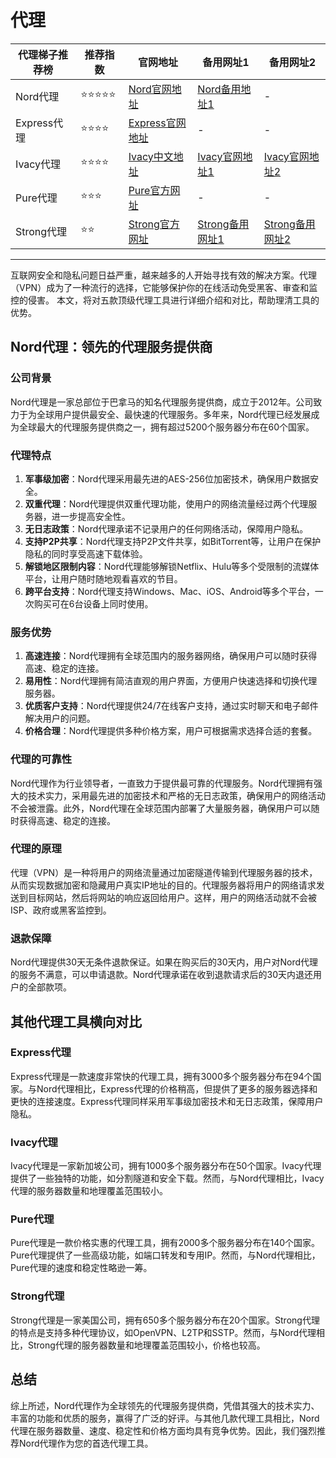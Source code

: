 # 代理

|  代理梯子推荐榜   | 推荐指数 | 官网地址  | 备用网址1 | 备用网址2 |
|  ----  | ----  | ---- | ---- | ---- |
| Nord代理 | ⭐⭐⭐⭐⭐ | [Nord官网地址](https://go.nordlocker.net/aff_c?offer_id=15&aff_id=38201&url_id=6063&aff_sub=2gitzhongfaxiang&aff_click_id=testerproxy) | [Nord备用地址1](http://get.affiliatescn.net/aff_c?offer_id=153&aff_id=38201&source=github&aff_sub=2gitzhongfaxiang&aff_sub2=testerproxy) | - |
| Express代理 | ⭐⭐⭐⭐ | [Express官网地址](https://go.expressvpn.com/c/4034381/1608823/16063?subId1=2gitzhongfaxiang&subId2=kexue) | - | - |
| Ivacy代理 | ⭐⭐⭐⭐ | [Ivacy中文地址](https://www.ivacykodi.com/easter-deal-2020/?aff=91814&data1=2gitzhongfaxiang&data2=testerproxy) | [Ivacy官网地址1](https://billing.ivacy.com/page/91814/6f38cc97/CHN/kxswkx/tizi) | [Ivacy官网地址2](https://www.ivacy.com/best-vpn-deal-of-2022/?aff=91814&source=Aff&data1=2gitzhongfaxiang&data2=testerproxy) |
| Pure代理 | ⭐⭐⭐ | [Pure官方网址](https://billing.purevpn.com/aff.php?aff=42611&data1=2gitzhongfaxiang&data2=testerproxy) | - | - |
| Strong代理 | ⭐⭐ | [Strong官方网址](https://strongvpn.com/?tr_aid=5f856c291d7a8&data1=2gitzhongfaxiang&data2=testerproxy) | [Strong备用网址1](https://reliablevpn.net/?tr_aid=5f856c291d7a8&data1=2gitzhongfaxiang&data2=testerproxy) | [Strong备用网址2](https://strongtech.org/?tr_aid=5f856c291d7a8&data1=2gitzhongfaxiang&data2=testerproxy) |

----

互联网安全和隐私问题日益严重，越来越多的人开始寻找有效的解决方案。代理（VPN）成为了一种流行的选择，它能够保护你的在线活动免受黑客、审查和监控的侵害。
本文，将对五款顶级代理工具进行详细介绍和对比，帮助理清工具的优势。

## Nord代理：领先的代理服务提供商

### 公司背景

Nord代理是一家总部位于巴拿马的知名代理服务提供商，成立于2012年。公司致力于为全球用户提供最安全、最快速的代理服务。多年来，Nord代理已经发展成为全球最大的代理服务提供商之一，拥有超过5200个服务器分布在60个国家。

### 代理特点

1. **军事级加密**：Nord代理采用最先进的AES-256位加密技术，确保用户数据安全。
2. **双重代理**：Nord代理提供双重代理功能，使用户的网络流量经过两个代理服务器，进一步提高安全性。
3. **无日志政策**：Nord代理承诺不记录用户的任何网络活动，保障用户隐私。
4. **支持P2P共享**：Nord代理支持P2P文件共享，如BitTorrent等，让用户在保护隐私的同时享受高速下载体验。
5. **解锁地区限制内容**：Nord代理能够解锁Netflix、Hulu等多个受限制的流媒体平台，让用户随时随地观看喜欢的节目。
6. **跨平台支持**：Nord代理支持Windows、Mac、iOS、Android等多个平台，一次购买可在6台设备上同时使用。

### 服务优势

1. **高速连接**：Nord代理拥有全球范围内的服务器网络，确保用户可以随时获得高速、稳定的连接。
2. **易用性**：Nord代理拥有简洁直观的用户界面，方便用户快速选择和切换代理服务器。
3. **优质客户支持**：Nord代理提供24/7在线客户支持，通过实时聊天和电子邮件解决用户的问题。
4. **价格合理**：Nord代理提供多种价格方案，用户可根据需求选择合适的套餐。

### 代理的可靠性

Nord代理作为行业领导者，一直致力于提供最可靠的代理服务。Nord代理拥有强大的技术实力，采用最先进的加密技术和严格的无日志政策，确保用户的网络活动不会被泄露。此外，Nord代理在全球范围内部署了大量服务器，确保用户可以随时获得高速、稳定的连接。

### 代理的原理

代理（VPN）是一种将用户的网络流量通过加密隧道传输到代理服务器的技术，从而实现数据加密和隐藏用户真实IP地址的目的。代理服务器将用户的网络请求发送到目标网站，然后将网站的响应返回给用户。这样，用户的网络活动就不会被ISP、政府或黑客监控到。

### 退款保障

Nord代理提供30天无条件退款保证。如果在购买后的30天内，用户对Nord代理的服务不满意，可以申请退款。Nord代理承诺在收到退款请求后的30天内退还用户的全部款项。

## 其他代理工具横向对比

### Express代理

Express代理是一款速度非常快的代理工具，拥有3000多个服务器分布在94个国家。与Nord代理相比，Express代理的价格稍高，但提供了更多的服务器选择和更快的连接速度。Express代理同样采用军事级加密技术和无日志政策，保障用户隐私。

### Ivacy代理

Ivacy代理是一家新加坡公司，拥有1000多个服务器分布在50个国家。Ivacy代理提供了一些独特的功能，如分割隧道和安全下载。然而，与Nord代理相比，Ivacy代理的服务器数量和地理覆盖范围较小。

### Pure代理

Pure代理是一款价格实惠的代理工具，拥有2000多个服务器分布在140个国家。Pure代理提供了一些高级功能，如端口转发和专用IP。然而，与Nord代理相比，Pure代理的速度和稳定性略逊一筹。

### Strong代理

Strong代理是一家美国公司，拥有650多个服务器分布在20个国家。Strong代理的特点是支持多种代理协议，如OpenVPN、L2TP和SSTP。然而，与Nord代理相比，Strong代理的服务器数量和地理覆盖范围较小，价格也较高。

## 总结

综上所述，Nord代理作为全球领先的代理服务提供商，凭借其强大的技术实力、丰富的功能和优质的服务，赢得了广泛的好评。与其他几款代理工具相比，Nord代理在服务器数量、速度、稳定性和价格方面均具有竞争优势。因此，我们强烈推荐Nord代理作为您的首选代理工具。
